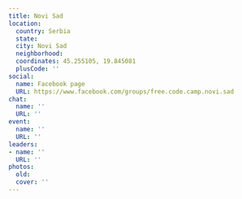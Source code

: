 ```yaml
---
title: Novi Sad
location:
  country: Serbia
  state: 
  city: Novi Sad
  neighborhood: 
  coordinates: 45.255105, 19.845081
  plusCode: ''
social:
  name: Facebook page
  URL: https://www.facebook.com/groups/free.code.camp.novi.sad
chat:
  name: ''
  URL: ''
event:
  name: ''
  URL: ''
leaders:
- name: ''
  URL: ''
photos:
  old: 
  cover: ''
---
```

